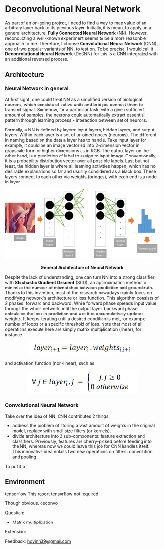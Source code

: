 # Deconvolutional Neural Network

As part of an on-going project, I need to find a way to map value of an arbitrary layer back to its previous layer. Initially, it is meant to apply on a general architecture, **Fully Connected Neural Network** (NN). However, reconducting a well-known experiment seems to be a more reasonble approach to me. Therefore, I choose **Convolutional Neural Network** (CNN), one of two popular variants of NN, to test on. To be precise, I would call it **Deconvolutional Neural Network** (DeCNN) for this is a CNN integrated with an additional reversed process.


## Architecture
### Neural Network in general

At first sight, one could treat NN as a simplified version of biological neurons, which consists of active units and bridges connect them to transmit signal. Somehow, for a particular task, with a given sufficient amount of samples, the neurons could automatically extract essential pattern through learning process - interaction between set of neurons.

Formally, a NN is defined by layers: input layers, hidden layers, and output layers. Within each layer is a set of unjoined nodes (neurons). The different in naming based on the data a layer has to handle. Take input layer for example, it could be an image vectoried into 2-dimension vector in grayscale form or higher dimensions as in RGB. The output layer on the other hand, is a prediction of label to assign to input image. Conventionally, it is a probability distribution vector over all possible labels. Last but not least, the hidden layer is where all learning activities happen, which has no desirable explanations so far and usually considered as a black box. These layers connect to each other via weights (bridges), with each end is a node in layer.

<p align="center">
  <img src="img/NNArchitecture.jpg">
  <br><br>
  <b>General Architecture of Neural Network</b><br>
</p>

Despite the lack of understanding, one can turn NN into a strong classifier with **Stochastic Gradient Descent** (SGD), an approximation method to minimize the number of mismatches between prediction and groundtruth. Thanks to this invention, most of the research nowadays mainly focus on modifying network's architecture or loss function. This algorithm consists of 2 phases: forward and backword. While forward phase spreads input value through the whole network until the output layer, backward phase calculates the loss in prediction and use it to accumulatively updates weights. It keeps iterating until a desired condition is met, for example number of loops or a specific threshold of loss. Note that most of all operations execute here are simply matrix multiplication (linear), for instance

<p align="center">
  <img src="img/linearfunction.png">
</p>

and activation function (non-linear), such as

<p align="center">
  <img src="img/nonlinearfunction.png">
</p>

### Convolutional Neural Network

Take over the idea of NN, CNN contributes 2 things:
- address the problem of storing a vast amount of weights in the original model, replace with small size filters (or kernels).
- divide architecture into 2 sub-components: feature extraction and classifiers. Previously, features are cherry-picked before feeding into the NN, whereas now we could leave this job for CNN handles itself. This innovative idea entails two new operations on filters: convolution and pooling.

To put it p



## Environment




tensorflow
This report 
tensorflow not required


Though obvious. deconvo


Question:
- Matrix multiplication


Extension:


Feedback: hovinh39@gmail.com
